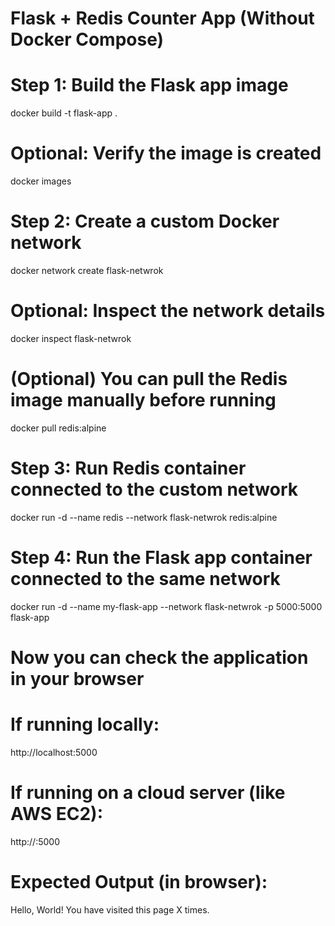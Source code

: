 # Flask + Redis Counter App (Without Docker Compose)

# Step 1: Build the Flask app image
docker build -t flask-app .

# Optional: Verify the image is created
docker images

# Step 2: Create a custom Docker network
docker network create flask-netwrok

# Optional: Inspect the network details
docker inspect flask-netwrok

# (Optional) You can pull the Redis image manually before running
docker pull redis:alpine

# Step 3: Run Redis container connected to the custom network
docker run -d --name redis --network flask-netwrok redis:alpine


# Step 4: Run the Flask app container connected to the same network
docker run -d --name my-flask-app --network flask-netwrok -p 5000:5000 flask-app

# Now you can check the application in your browser

# If running locally:
http://localhost:5000

# If running on a cloud server (like AWS EC2):
http://<your-ec2-public-ip>:5000

# Expected Output (in browser):
Hello, World! You have visited this page X times.
